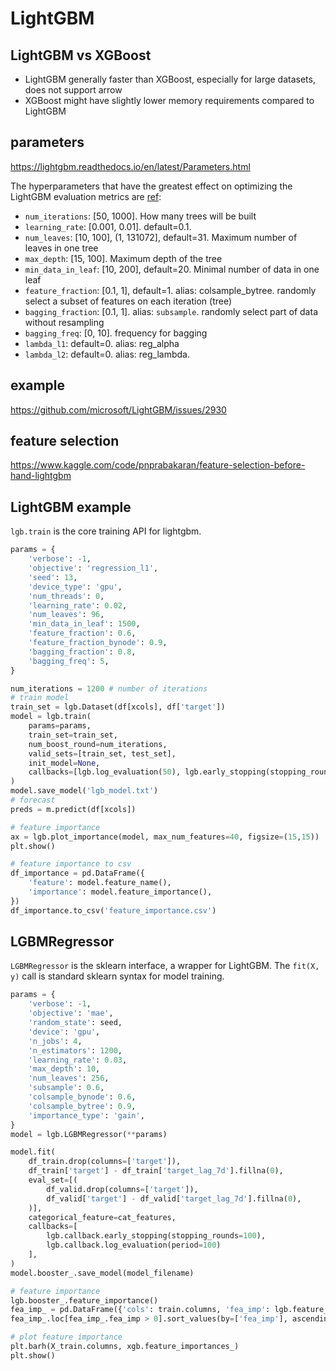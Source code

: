 # LightGBM

## LightGBM vs XGBoost
- LightGBM generally faster than XGBoost, especially for large datasets, does not support arrow
- XGBoost might have slightly lower memory requirements compared to LightGBM

## parameters
https://lightgbm.readthedocs.io/en/latest/Parameters.html

The hyperparameters that have the greatest effect on optimizing the LightGBM evaluation metrics are [ref](https://docs.aws.amazon.com/sagemaker/latest/dg/lightgbm-tuning.html): 
- `num_iterations`: [50, 1000]. How many trees will be built
- `learning_rate`: [0.001, 0.01]. default=0.1.
- `num_leaves`: [10, 100], (1, 131072], default=31. Maximum number of leaves in one tree
- `max_depth`: [15, 100]. Maximum depth of the tree
- `min_data_in_leaf`: [10, 200], default=20. Minimal number of data in one leaf
- `feature_fraction`: [0.1, 1], default=1. alias: colsample_bytree. randomly select a subset of features on each iteration (tree)
- `bagging_fraction`: [0.1, 1]. alias: `subsample`. randomly select part of data without resampling
- `bagging_freq`: [0, 10]. frequency for bagging
- `lambda_l1`: default=0. alias: reg_alpha
- `lambda_l2`: default=0. alias: reg_lambda.

## example
https://github.com/microsoft/LightGBM/issues/2930

## feature selection
https://www.kaggle.com/code/pnprabakaran/feature-selection-before-hand-lightgbm

## LightGBM example
`lgb.train` is the core training API for lightgbm.
```py
params = {
    'verbose': -1, 
    'objective': 'regression_l1', 
    'seed': 13,
    'device_type': 'gpu',       
    'num_threads': 0,          
    'learning_rate': 0.02,
    'num_leaves': 96,
    'min_data_in_leaf': 1500, 
    'feature_fraction': 0.6,
    'feature_fraction_bynode': 0.9,     
    'bagging_fraction': 0.8, 
    'bagging_freq': 5,     
}

num_iterations = 1200 # number of iterations
# train model
train_set = lgb.Dataset(df[xcols], df['target'])
model = lgb.train(
    params=params, 
    train_set=train_set,
    num_boost_round=num_iterations,
    valid_sets=[train_set, test_set],
    init_model=None, 
    callbacks=[lgb.log_evaluation(50), lgb.early_stopping(stopping_rounds=250)],
)
model.save_model('lgb_model.txt')
# forecast
preds = m.predict(df[xcols])

# feature importance
ax = lgb.plot_importance(model, max_num_features=40, figsize=(15,15))
plt.show()

# feature importance to csv
df_importance = pd.DataFrame({
    'feature': model.feature_name(),
    'importance': model.feature_importance(),
})
df_importance.to_csv('feature_importance.csv')
```

## LGBMRegressor
`LGBMRegressor` is the sklearn interface, a wrapper for LightGBM. 
The `fit(X, y)` call is standard sklearn syntax for model training.
```py
params = {
    'verbose': -1,
    'objective': 'mae',
    'random_state': seed,    
    'device': 'gpu',
    'n_jobs': 4,     
    'n_estimators': 1200,
    'learning_rate': 0.03,
    'max_depth': 10,   
    'num_leaves': 256,  
    'subsample': 0.6,
    'colsample_bynode': 0.6,
    'colsample_bytree': 0.9,        
    'importance_type': 'gain',
}
model = lgb.LGBMRegressor(**params)

model.fit(
    df_train.drop(columns=['target']), 
    df_train['target'] - df_train['target_lag_7d'].fillna(0),
    eval_set=[(
        df_valid.drop(columns=['target']), 
        df_valid['target'] - df_valid['target_lag_7d'].fillna(0),
    )],
    categorical_feature=cat_features,
    callbacks=[
        lgb.callback.early_stopping(stopping_rounds=100),
        lgb.callback.log_evaluation(period=100)
    ],
)
model.booster_.save_model(model_filename)

# feature importance
lgb.booster_.feature_importance()
fea_imp_ = pd.DataFrame({'cols': train.columns, 'fea_imp': lgb.feature_importances_})
fea_imp_.loc[fea_imp_.fea_imp > 0].sort_values(by=['fea_imp'], ascending=False)

# plot feature importance
plt.barh(X_train.columns, xgb.feature_importances_)
plt.show()
```
